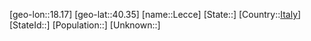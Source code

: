 ﻿---
location: [40.35,18.17]
type: City
tags:
- geo/City


SpocWebEntityId: 31901
isDeleted: false
confidential: public

---
[geo-lon::18.17]
[geo-lat::40.35]
[name::Lecce]
[State::]
[Country::[Italy](geo/Continent/Europe/Italy.md)]
[StateId::]
[Population::]
[Unknown::]

